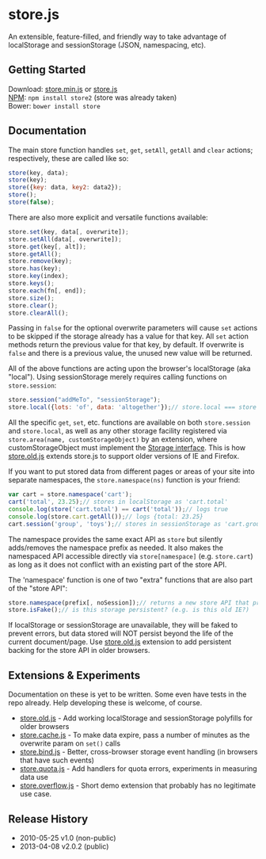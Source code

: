 # store.js

An extensible, feature-filled, and friendly way to take advantage of localStorage and sessionStorage (JSON, namespacing, etc).

## Getting Started
Download: [store.min.js][prod]  or  [store.js][dev]  
[NPM][npm]: ```npm install store2``` (store was already taken)  
Bower: ```bower install store```  

[prod]: https://raw.github.com/nbubna/store/master/dist/store.min.js
[dev]: https://raw.github.com/nbubna/store/master/dist/store.js
[npm]: https://npmjs.org/package/store2


## Documentation
The main store function handles ```set```, ```get```, ```setAll```, ```getAll``` and ```clear``` actions; respectively, these are called like so:

```javascript
store(key, data);
store(key);
store({key: data, key2: data2});
store();
store(false);
```

There are also more explicit and versatile functions available:

```javascript
store.set(key, data[, overwrite]);
store.setAll(data[, overwrite]);
store.get(key[, alt]);
store.getAll();
store.remove(key);
store.has(key);
store.key(index);
store.keys();
store.each(fn[, end]);
store.size();
store.clear();
store.clearAll();
```

Passing in ```false``` for the optional overwrite parameters will cause ```set``` actions to be skipped if the storage already has a value for that key. All ```set``` action methods return the previous value for that key, by default. If overwrite is ```false``` and there is a previous value, the unused new value will be returned.

All of the above functions are acting upon the browser's localStorage (aka "local"). Using sessionStorage merely requires calling functions on ```store.session```:

```javascript
store.session("addMeTo", "sessionStorage");
store.local({lots: 'of', data: 'altogether'});// store.local === store :)
```
All the specific ```get```, ```set```, etc. functions are available on both ```store.session``` and ```store.local```, as well as any other storage facility registered via ```store.area(name, customStorageObject)``` by an extension, where customStorageObject must implement the [Storage interface][storage]. This is how [store.old.js][old] extends store.js to support older versions of IE and Firefox.

[storage]: http://dev.w3.org/html5/webstorage/#the-storage-interface

If you want to put stored data from different pages or areas of your site into separate namespaces, the ```store.namespace(ns)``` function is your friend:

```javascript
var cart = store.namespace('cart');
cart('total', 23.25);// stores in localStorage as 'cart.total'
console.log(store('cart.total') == cart('total'));// logs true
console.log(store.cart.getAll());// logs {total: 23.25}
cart.session('group', 'toys');// stores in sessionStorage as 'cart.group'
```

The namespace provides the same exact API as ```store``` but silently adds/removes the namespace prefix as needed. It also makes the namespaced API accessible directly via ```store[namespace]``` (e.g. ```store.cart```) as long as it does not conflict with an existing part of the store API.

The 'namespace' function is one of two "extra" functions that are also part of the "store API":

```javascript
store.namespace(prefix[, noSession]);// returns a new store API that prefixes all key-based functions
store.isFake();// is this storage persistent? (e.g. is this old IE?) 
```

If localStorage or sessionStorage are unavailable, they will be faked to prevent errors, but data stored will NOT persist beyond the life of the current document/page. Use [store.old.js][old] extension to add persistent backing for the store API in older browsers.

## Extensions & Experiments
Documentation on these is yet to be written. Some even have tests in the repo already. Help developing these is welcome, of course.

* [store.old.js][old] - Add working localStorage and sessionStorage polyfills for older browsers
* [store.cache.js][cache] - To make data expire, pass a number of minutes as the overwrite param on ```set()``` calls
* [store.bind.js][bind] - Better, cross-browser storage event handling (in browsers that have such events)
* [store.quota.js][quota] - Add handlers for quota errors, experiments in measuring data use
* [store.overflow.js][overflow] - Short demo extension that probably has no legitimate use case.

[old]: https://raw.github.com/nbubna/store/master/src/store.old.js
[cache]: https://raw.github.com/nbubna/store/master/src/store.cache.js
[bind]: https://raw.github.com/nbubna/store/master/src/store.bind.js
[quota]: https://raw.github.com/nbubna/store/master/src/store.quota.js
[overflow]: https://raw.github.com/nbubna/store/master/src/store.overflow.js

## Release History
* 2010-05-25 v1.0 (non-public)
* 2013-04-08 v2.0.2 (public)
